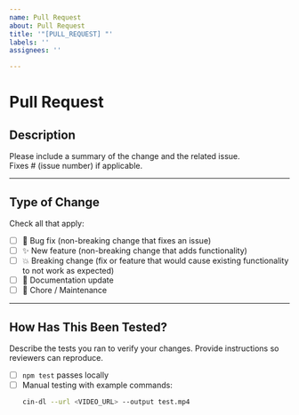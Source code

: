 ```yaml
---
name: Pull Request
about: Pull Request
title: '"[PULL_REQUEST] "'
labels: ''
assignees: ''

---
```


# Pull Request

## Description
Please include a summary of the change and the related issue.  
Fixes # (issue number) if applicable.

---

## Type of Change
Check all that apply:

- [ ] 🐛 Bug fix (non-breaking change that fixes an issue)
- [ ] ✨ New feature (non-breaking change that adds functionality)
- [ ] 💥 Breaking change (fix or feature that would cause existing functionality to not work as expected)
- [ ] 📝 Documentation update
- [ ] 🔧 Chore / Maintenance

---

## How Has This Been Tested?
Describe the tests you ran to verify your changes. Provide instructions so reviewers can reproduce.  
- [ ] `npm test` passes locally  
- [ ] Manual testing with example commands:
  ```bash
  cin-dl --url <VIDEO_URL> --output test.mp4
